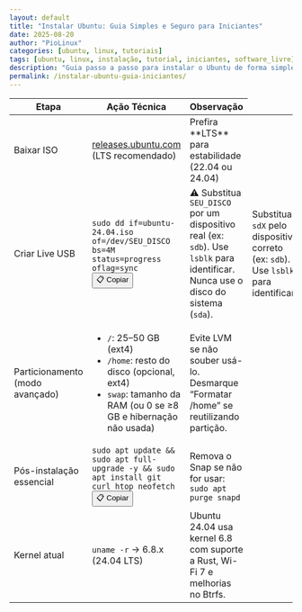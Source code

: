 ```yaml
---
layout: default
title: "Instalar Ubuntu: Guia Simples e Seguro para Iniciantes"
date: 2025-08-20
author: "PioLinux"
categories: [ubuntu, linux, tutoriais]
tags: [ubuntu, linux, instalação, tutorial, iniciantes, software_livre]
description: "Guia passo a passo para instalar o Ubuntu de forma simples e segura. Ideal para quem está migrando do Windows ou usando Linux pela primeira vez."
permalink: /instalar-ubuntu-guia-iniciantes/
---
```








  <section class="post-content">


<table class="evergreen-table">
  <thead>
    <tr>
      <th>Etapa</th>
      <th>Ação Técnica</th>
      <th>Observação</th>
    </tr>
  </thead>
  <tbody>
    <tr>
      <td data-label="Etapa">Baixar ISO</td>
      <td data-label="Ação Técnica">
        <a href="https://releases.ubuntu.com/" target="_blank" rel="noopener noreferrer">releases.ubuntu.com</a> (LTS recomendado)
      </td>
      <td data-label="Observação">Prefira **LTS** para estabilidade (22.04 ou 24.04)</td>
    </tr>
    <tr>
      <td data-label="Etapa">Criar Live USB</td>
      <td data-label="Ação Técnica">
        <code>sudo dd if=ubuntu-24.04.iso of=/dev/SEU_DISCO bs=4M status=progress oflag=sync</code>
       <button class="copy-btn" data-command="sudo dd if=ubuntu-24.04.iso of=/dev/SEU_DISCO bs=4M status=progress oflag=sync">📋 Copiar</button>
        <td data-label="Aviso Técnico">⚠️ Substitua <code>SEU_DISCO</code> por um dispositivo real (ex: <code>sdb</code>). Use <code>lsblk</code> para identificar. Nunca use o disco do sistema (<code>sda</code>).</td>
      <td data-label="Observação">Substitua <code>sdX</code> pelo dispositivo correto (ex: <code>sdb</code>). Use <code>lsblk</code> para identificar.</td>
    </tr>
    <tr>
      <td data-label="Etapa">Particionamento (modo avançado)</td>
      <td data-label="Ação Técnica">
        <ul>
          <li><code>/</code>: 25–50 GB (ext4)</li>
          <li><code>/home</code>: resto do disco (opcional, ext4)</li>
          <li><code>swap</code>: tamanho da RAM (ou 0 se ≥8 GB e hibernação não usada)</li>
        </ul>
      </td>
      <td data-label="Observação">Evite LVM se não souber usá-lo. Desmarque “Formatar /home” se reutilizando partição.</td>
    </tr>
    <tr>
      <td data-label="Etapa">Pós-instalação essencial</td>
      <td data-label="Ação Técnica">
        <code>sudo apt update && sudo apt full-upgrade -y && sudo apt install git curl htop neofetch</code>
        <button class="copy-btn" data-command="sudo apt update && sudo apt full-upgrade -y && sudo apt install git curl htop neofetch">📋 Copiar</button>
      </td>
      <td data-label="Observação">Remova o Snap se não for usar: <code>sudo apt purge snapd</code></td>
    </tr>
    <tr>
      <td data-label="Etapa">Kernel atual</td>
      <td data-label="Ação Técnica">
        <code>uname -r</code> → 6.8.x (24.04 LTS)
      </td>
      <td data-label="Observação">Ubuntu 24.04 usa kernel 6.8 com suporte a Rust, Wi-Fi 7 e melhorias no Btrfs.</td>
    </tr>
  </tbody>
</table>

</section>



